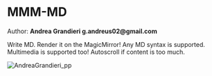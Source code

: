 # MMM-MD

Author: __Andrea Grandieri g.andreus02@gmail.com__

Write MD. Render it on the MagicMirror!
Any MD syntax is supported. Multimedia is supported too!
Autoscroll if content is too much.

![AndreaGrandieri_pp](MMM-MD/AndreaGrandieri_pp.JPG)
